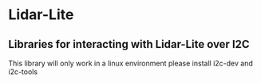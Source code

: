 # Lidar-Lite

## Libraries for interacting with Lidar-Lite over I2C

This library will only work in a linux environment
please install i2c-dev and i2c-tools

